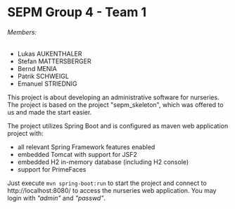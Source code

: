 # SEPM Group 4 - Team 1

###### Members:
 - Lukas AUKENTHALER
 - Stefan MATTERSBERGER
 - Bernd MENIA
 - Patrik SCHWEIGL
 - Emanuel STRIEDNIG

This project is about developing an administrative software for nurseries.
The project is based on the project "sepm_skeleton", which was offered to us 
and made the start easier.

The project utilizes Spring Boot and is configured as maven web application project with:
 - all relevant Spring Framework features enabled
 - embedded Tomcat with support for JSF2
 - embedded H2 in-memory database (including H2 console)
 - support for PrimeFaces

Just execute  `mvn spring-boot:run` to start the project and connect to
http://localhost:8080/ to access the nurseries web application. You may login
with *"admin"* and *"passwd"*.